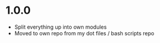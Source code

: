 # 1.0.0

* Split everything up into own modules
* Moved to own repo from my dot files / bash scripts repo